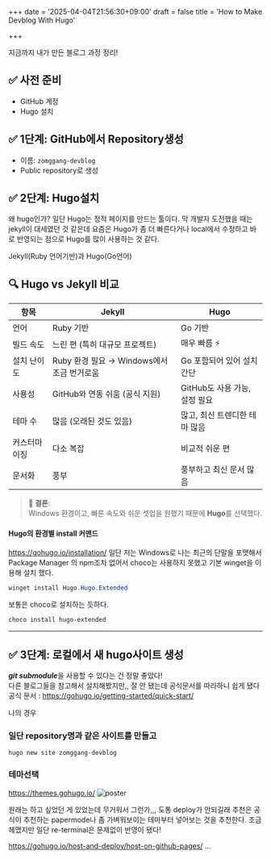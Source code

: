 +++
date = '2025-04-04T21:56:30+09:00'
draft = false
title = 'How to Make Devblog With Hugo'

+++


지금까지 내가 만든 블로그 과정 정리!

## ✅ 사전 준비
- GitHub 계정
- Hugo 설치

## ✅ 1단계: GitHub에서 Repository생성
- 이름: `zomggang-devblog`
- Public repository로 생성


## ✅ 2단계: Hugo설치
왜 hugo인가? 일단 Hugo는 정적 페이지를 만드는 툴이다. 막 개발자 도전했을 때는 jekyll이 대세였던 것 같은데 요즘은 Hugo가 좀 더 빠른다거나 local에서 수정하고 바로 반영되는 점으로 Hugo를 많이 사용하는 것 같다. 

Jekyll(Ruby 언어기반)과 Hugo(Go언어)
## 🔍 Hugo vs Jekyll 비교

| 항목 | Jekyll | Hugo |
|------|--------|------|
| 언어 | Ruby 기반 | Go 기반 |
| 빌드 속도 | 느린 편 (특히 대규모 프로젝트) | 매우 빠름 ⚡ |
| 설치 난이도 | Ruby 환경 필요 → Windows에서 조금 번거로움 | Go 포함되어 있어 설치 간단 |
| 사용성 | GitHub와 연동 쉬움 (공식 지원) | GitHub도 사용 가능, 설정 필요 |
| 테마 수 | 많음 (오래된 것도 있음) | 많고, 최신 트렌디한 테마 많음 |
| 커스터마이징 | 다소 복잡 | 비교적 쉬운 편 |
| 문서화 | 풍부 | 풍부하고 최신 문서 많음 |

> 🎯 **결론**:  
> Windows 환경이고, 빠른 속도와 쉬운 셋업을 원했기 때문에 **Hugo**를 선택했다.



#### Hugo의 환경별 install 커맨드
https://gohugo.io/installation/
일단 저는 Windows로 나는 최근의 단말을 포맷해서 Package Manager 의 npm조차 없어서 choco는 사용하지 못했고 기본 winget을 이용해 설치 했다.
```powershell
winget install Hugo.Hugo.Extended
```

보통은 choco로 설치하는 듯하다.
```bash
choco install hugo-extended
```
---

## ✅ 3단계: 로컬에서 새 hugo사이트 생성 

***git submodule***을 사용할 수 있다는 건 정말 좋았다!  
다른 블로그들을 참고해서 설치해봤지만,, 잘 안 됐는데 공식문서를 따라하니 쉽게 됐다   
공식 문서 : https://gohugo.io/getting-started/quick-start/

나의 경우 

### 일단 repository명과 같은 사이트를 만들고
```
hugo new site zomggang-devblog
```
### 테마선택
https://themes.gohugo.io/
![poster](https://jo-gangeun.github.io/zomggang-devblog/image/20250406/hugo_theme.png)

원래는 하고 싶었던 게 있었는데 무거워서 그런가,,, 도통 deploy가 안되길래 추천은
공식이 추천하는 papermode나 좀 가벼워보이는 테마부터 넣어보는 것을 추천한다. 
조금 헤맸지만 일단 re-terminal은 문제없이 반영이 됐다!




https://gohugo.io/host-and-deploy/host-on-github-pages/
...